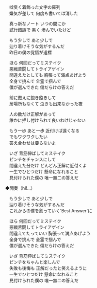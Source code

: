 　嘘臭く着飾った文字の羅列  
　嫌気が差して 何度も書いては消した

　真っ新なノート いつの間にか  
　試行錯誤で 黒く 滲んでいたけど

　もう少しで あと少しで  
　辿り着けそうな気がするんだ  
　昨日の僕の覚悟が道標

　ほら 何回だってミステイク  
　悪戦苦闘してトライアゲイン  
　間違えたとしても 胸張って満点あげよう  
　全身で挑んで 全霊で掴んで  
　僕が選んできた 傷だらけの答えだ

　前に倣えに飽き飽きして  
　居場所もなくて 泣きも出来なかった夜

　人の数だけ正解があって  
　誰かに押し付けられて良いわけじゃない

　もう一歩 あと一歩 近付けば遠くなる  
　でもワクワクしたい  
　答え合わせは要らないよ  

　いざ 背筋伸ばしてミステイク  
　ピンチをチャンスにして  
　間違えた分だけ どんどん正解に近付くよ  
　一生でひとつだけ 懸命になれること  
　見付けられた僕の 唯一無二の答えだ

◆間奏（hi!…）

　もう少しで あと少しで  
　辿り着けそうな気がするんだ  
　これからの僕を創っていく'Best Answer'に  

　ほら 何回だってミステイク  
　悪戦苦闘してトライアゲイン  
　間違えてたっていい 胸張って満点あげよう  
　全身で挑んで 全霊で掴んで  
　僕が選んできた 傷だらけの答えだ

　いざ 背筋伸ばしてミステイク  
　ピンチをちゃんと楽しんで  
　失敗も後悔も 正解だったと笑えるように  
　一生でひとつだけ 懸命になれること  
　見付けられた僕の 唯一無二の答えだ
